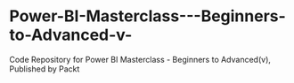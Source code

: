 # Power-BI-Masterclass---Beginners-to-Advanced-v-
Code Repository for Power BI Masterclass - Beginners to Advanced(v), Published by Packt
